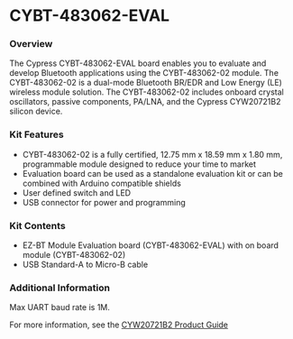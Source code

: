 # CYBT-483062-EVAL

### Overview

The Cypress CYBT-483062-EVAL board enables you to evaluate and develop Bluetooth applications using the CYBT-483062-02 module.  The CYBT-483062-02 is a dual-mode Bluetooth BR/EDR and Low Energy (LE) wireless module solution.  The CYBT-483062-02 includes onboard crystal oscillators, passive components, PA/LNA, and the Cypress CYW20721B2 silicon device.

### Kit Features

* CYBT-483062-02 is a fully certified, 12.75 mm x 18.59 mm x 1.80 mm, programmable module designed to reduce your time to market
* Evaluation board can be used as a standalone evaluation kit or can be combined with Arduino compatible shields
* User defined switch and LED
* USB connector for power and programming

### Kit Contents

* EZ-BT Module Evaluation board (CYBT-483062-EVAL) with on board module (CYBT-483062-02)
* USB Standard-A to Micro-B cable

### Additional Information

Max UART baud rate is 1M.

For more information, see the [CYW20721B2 Product Guide](https://community.cypress.com/docs/DOC-17429)
